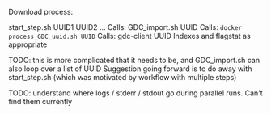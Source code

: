 Download process:

start_step.sh UUID1 UUID2 ...
    Calls:
        GDC_import.sh UUID
            Calls:
                `docker process_GDC_uuid.sh UUID`
                Calls:
                    gdc-client UUID
                Indexes and flagstat as appropriate

TODO: this is more complicated that it needs to be, and GDC_import.sh can also loop over a list of UUID
Suggestion going forward is to do away with start_step.sh (which was motivated by workflow with multiple 
steps)

TODO: understand where logs / stderr / stdout go during parallel runs.  Can't find them currently
